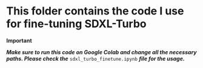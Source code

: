 # This folder contains the code I use for fine-tuning SDXL-Turbo

**Important**

**_Make sure to run this code on Google Colab and change all the necessary paths. Please check the_** `sdxl_turbo_finetune.ipynb` **_file for the usage._**
